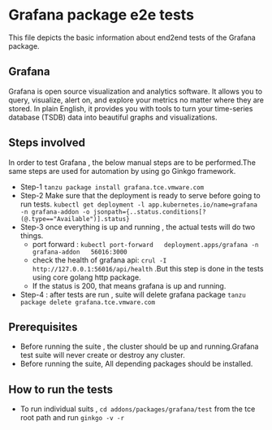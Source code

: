 # Grafana package e2e tests

This file depicts the basic information about end2end tests of the Grafana package.

## Grafana

Grafana is open source visualization and analytics software. It allows you to query, visualize, alert on, and explore your metrics no matter where they are stored. In plain English, it provides you with tools to turn your time-series database (TSDB) data into beautiful graphs and visualizations.

## Steps involved
  
 In order to test Grafana , the below manual steps are to be performed.The same steps are used for automation by using go Ginkgo framework.

- Step-1 ```tanzu package install grafana.tce.vmware.com```
- Step-2 Make sure that the deployment is ready to serve before going to run tests.
   ```kubectl get deployment -l app.kubernetes.io/name=grafana -n grafana-addon -o jsonpath={..status.conditions[?(@.type=="Available")].status}```
- Step-3 once everything is up and running , the actual tests will do two things.
  - port forward : ```kubectl port-forward   deployment.apps/grafana -n grafana-addon   56016:3000```
  - check the health of grafana api: ```crul -I http://127.0.0.1:56016/api/health``` .But this step is done in the tests using core golang http package.
  - If the status is 200, that means grafana is up and running.
- Step-4 : after tests are run , suite will delete grafana package ```tanzu package delete grafana.tce.vmware.com```

## Prerequisites

- Before running the suite , the cluster should be up and running.Grafana test suite will never create or destroy any cluster.
- Before running the suite, All depending packages should be installed.

## How to run the tests

- To run individual suits , ```cd addons/packages/grafana/test``` from the tce root path and run ```ginkgo -v -r```
